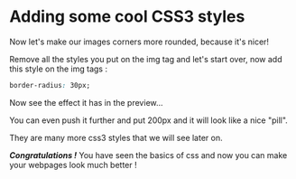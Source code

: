 # Adding some cool CSS3 styles

Now let's make our images corners more rounded, because it's nicer!

Remove all the styles you put on the img tag and let's start over, now add this style on the img tags :

```css
border-radius: 30px;
```

Now see the effect it has in the preview...

You can even push it further and put 200px and it will look like a nice "pill".

They are many more css3 styles that we will see later on.

***Congratulations !***
You have seen the basics of css and now you can make your webpages look much better !